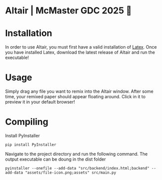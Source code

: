 # Altair | McMaster GDC 2025 🎉

# Installation
In order to use Altair, you must first have a valid installation of [Latex](https://www.latex-project.org/get/).
Once you have installed Latex, download the latest release of Altair and run the executable!

# Usage
Simply drag any file you want to remix into the Altair window. After some time, your remixed paper should appear floating around. Click in it to preview it in your default browser!

# Compiling
Install PyInstaller
```shell
pip install PyInstaller
```

Navigate to the project directory and run the following command. The output executable can be doung in the dist folder
```shell
pyinstaller --onefile --add-data "src/backend/index.html;backend" --add-data "assets/file-icon.png;assets" src/main.py
```